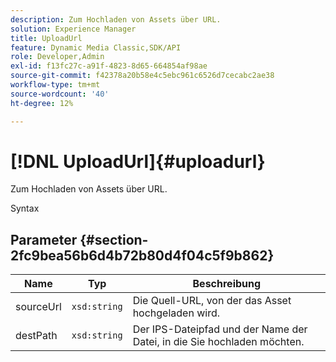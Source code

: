 ```yaml
---
description: Zum Hochladen von Assets über URL.
solution: Experience Manager
title: UploadUrl
feature: Dynamic Media Classic,SDK/API
role: Developer,Admin
exl-id: f13fc27c-a91f-4823-8d65-664854af98ae
source-git-commit: f42378a20b58e4c5ebc961c6526d7cecabc2ae38
workflow-type: tm+mt
source-wordcount: '40'
ht-degree: 12%

---
```


# [!DNL UploadUrl]{#uploadurl}

Zum Hochladen von Assets über URL.

Syntax

## Parameter {#section-2fc9bea56b6d4b72b80d4f04c5f9b862}

| Name | Typ | Beschreibung |
|---|---|---|
| sourceUrl | `xsd:string` | Die Quell-URL, von der das Asset hochgeladen wird. |
| destPath | `xsd:string` | Der IPS-Dateipfad und der Name der Datei, in die Sie hochladen möchten. |
